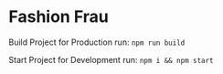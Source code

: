 <h1>Fashion Frau</h1>

Build Project for Production run: `npm run build`

Start Project for Development run: `npm i && npm start`
